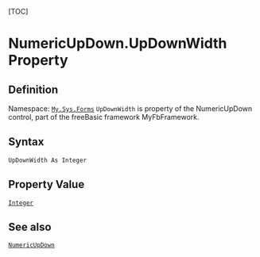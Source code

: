 [TOC]
# NumericUpDown.UpDownWidth Property

## Definition
Namespace: [`My.Sys.Forms`](My.Sys.Forms.md)
`UpDownWidth` is property of the NumericUpDown control, part of the freeBasic framework MyFbFramework.
## Syntax
```freeBasic
UpDownWidth As Integer
```
## Property Value
[`Integer`]("https://www.freebasic.net/wiki/KeyPgInteger")
## See also
[`NumericUpDown`](NumericUpDown.md)
